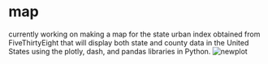 # map
currently working on making a map for the state urban index obtained from FiveThirtyEight that will display both state and county data in the United States using the plotly, dash, and pandas libraries in Python. ![newplot](https://user-images.githubusercontent.com/63558447/153774191-5bffa299-3897-456f-95cf-6b5263a89f77.png)
